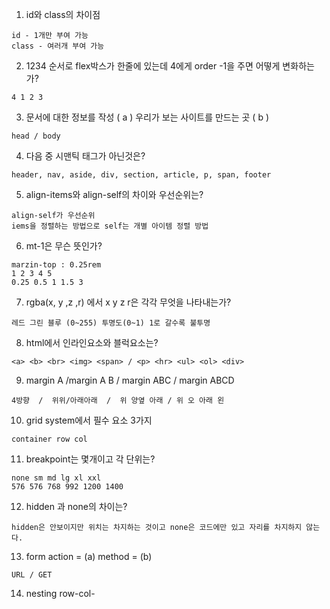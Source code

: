 1. id와 class의 차이점

```
id - 1개만 부여 가능
class - 여러개 부여 가능
```

2. 1234 순서로 flex박스가 한줄에 있는데 4에게 order -1을 주면 어떻게 변화하는가?

```
4 1 2 3
```

3. 문서에 대한 정보를 작성 ( a )
   우리가 보는 사이트를 만드는 곳 ( b )

```
head / body
```

4. 다음 중 시맨틱 태그가 아닌것은?

```
header, nav, aside, div, section, article, p, span, footer
```

5. align-items와 align-self의 차이와 우선순위는?

```
align-self가 우선순위
iems을 정렬하는 방법으로 self는 개별 아이템 정렬 방법
```

6. mt-1은 무슨 뜻인가?

```
marzin-top : 0.25rem
1 2 3 4 5
0.25 0.5 1 1.5 3
```

7. rgba(x, y ,z ,r) 에서 x y z r은 각각 무엇을 나타내는가?

```
레드 그린 블루 (0~255) 투명도(0~1) 1로 갈수록 불투명
```

8. html에서 인라인요소와 블럭요소는?

```
<a> <b> <br> <img> <span> / <p> <hr> <ul> <ol> <div>
```

9. margin A /margin A B / margin ABC / margin ABCD

```
4방향  /  위위/아래아래  /  위 양옆 아래 / 위 오 아래 왼
```

10. grid system에서 필수 요소 3가지

```
container row col
```

11. breakpoint는 몇개이고 각 단위는?

```
none sm md lg xl xxl
576 576 768 992 1200 1400
```

12. hidden 과 none의 차이는?

```
hidden은 안보이지만 위치는 차지하는 것이고 none은 코드에만 있고 자리를 차지하지 않는다.
```

13. form action = (a) method = (b)

```
URL / GET 
```

14. nesting row-col-
